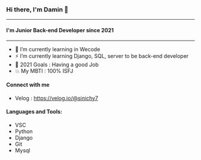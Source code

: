 ### Hi there, I'm Damin 👋
---

#### I'm Junior Back-end Developer since 2021
---

- 🌱 I’m currently learning in Wecode 
- ⚡ I’m currently learning Django, SQL, server to be back-end developer
- 🤔 2021 Goals : Having a good Job
- 💥 My MBTI : 100% ISFJ

#### Connect with me
- Velog : https://velog.io/@sinichy7

#### Languages and Tools:
- VSC
- Python
- Django
- Git
- Mysql


